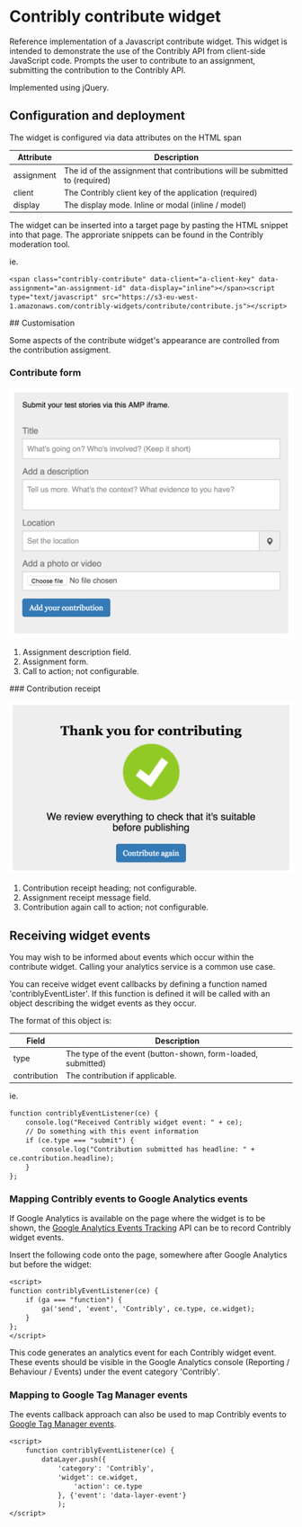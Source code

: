 # Contribly contribute widget

Reference implementation of a Javascript contribute widget. This widget is intended to demonstrate the use of the Contribly API from client-side JavaScript code.
Prompts the user to contribute to an assignment, submitting the contribution to the Contribly API.

Implemented using jQuery.


## Configuration and deployment

The widget is configured via data attributes on the HTML span

Attribute | Description
-----------|------------
assignment  | The id of the assignment that contributions will be submitted to (required)
client      | The Contribly client key of the application (required)
display     | The display mode. Inline or modal (inline / model)

The widget can be inserted into a target page by pasting the HTML snippet into that page.
The approriate snippets can be found in the Contribly moderation tool.

ie.
```
<span class="contribly-contribute" data-client="a-client-key" data-assignment="an-assignment-id" data-display="inline"></span><script type="text/javascript" src="https://s3-eu-west-1.amazonaws.com/contribly-widgets/contribute/contribute.js"></script>
```

## Customisation

Some aspects of the contribute widget's appearance are controlled from the contribution assigment.

### Contribute form

![Contribute form](widget.png "Contribute form")

1) Assignment description field.
2) Assignment form.
3) Call to action; not configurable.


### Contribution receipt

![Contribute success](thanks.png "Contribute success")

1) Contribution receipt heading; not configurable.
2) Assignment receipt message field.
3) Contribution again call to action; not configurable.


## Receiving widget events

You may wish to be informed about events which occur within the contribute widget. Calling your analytics service is a common use case.

You can receive widget event callbacks by defining a function named 'contriblyEventLister'.
If this function is defined it will be called with an object describing the widget events as they occur.

The format of this object is:

Field      | Description
-----------|------------
type       | The type of the event (button-shown, form-loaded, submitted)
contribution | The contribution if applicable.

ie.
```
function contriblyEventListener(ce) {
    console.log("Received Contribly widget event: " + ce);
    // Do something with this event information
    if (ce.type === "submit") {
        console.log("Contribution submitted has headline: " + ce.contribution.headline);  
    }
};
```


### Mapping Contribly events to Google Analytics events

If Google Analytics is available on the page where the widget is to be shown, the [Google Analytics Events Tracking](https://developers.google.com/analytics/devguides/collection/analyticsjs/events) API can be to record Contribly widget events.

Insert the following code onto the page, somewhere after Google Analytics but before the widget:

```
<script>
function contriblyEventListener(ce) {
    if (ga === "function") {
        ga('send', 'event', 'Contribly', ce.type, ce.widget);
    }
};
</script>
```

This code generates an analytics event for each Contribly widget event. These events should be visible in the Google Analytics console (Reporting / Behaviour / Events) under the event category 'Contribly'.


### Mapping to Google Tag Manager events

The events callback approach can also be used to map Contribly events to [Google Tag Manager events](https://developers.google.com/tag-manager/devguide#events).

```
<script>
    function contriblyEventListener(ce) {
        dataLayer.push({
            'category': 'Contribly',
		    'widget': ce.widget,
                'action': ce.type
            }, {'event': 'data-layer-event'}
            );
</script>
```
